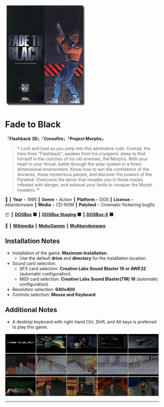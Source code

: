 ![](Thumbnail.png "application-thumbnail")

# Fade to Black

「**Flashback 3D**」「**Crossfire**」「**Project Morphs**」

> ❝ Lock and load as you jump into this adrenaline rush. Conrad, the hero from "Flashback", awakes from his cryogenic sleep to find himself in the clutches of his old enemies, the Morphs. With your heart in your throat, battle through the solar system in a three-dimensional environment. Know how to win the confidence of the Ancients, these mysterious people, and discover the powers of the Pyramid. Overcome the terror that invades you in these mazes infested with danger, and exhaust your limits to conquer the Morph invaders. ❞
>

📌 ┃ **Year** ‣ 1995 ┃ **Genre** ‣ Action ┃ **Platform** ‣ DOS ┃ **License** ‣ Abandonware ┃ **Media** ‣ CD-ROM ┃ **Patched** ‣ Cinematic flickering bugfix 

📦 ┃ **[DOSBox](https://www.dosbox.com/) 🟩** ┃ **[DOSBox Staging](https://dosbox-staging.github.io/) 🟩** ┃ **[DOSBox-X](https://dosbox-x.com/) 🟩** 

📎 ┃ **[Wikipedia](https://en.wikipedia.org/wiki/Fade_to_Black_(video_game))** ┃ **[MobyGames](https://www.mobygames.com/game/3015/fade-to-black/)** ┃ **[MyAbandonware](https://www.myabandonware.com/game/fade-to-black-2ro)** 

## Installation Notes
- Installation of the game: **Maximum Installation**.
  - Use the default **drive** and **directory** for the installation location.
- Sound card selection:
  - SFX card selection: **Creative Labs Sound Blaster 16 or AWE32** (automatic configuration).
  - MIDI card selection: **Creative Labs Sound Blaster(TM) 16** (automatic configuration).
- Resolution selection: **640x400**.
- Controls selection: **Mouse and Keyboard**.

## Additional Notes
- A desktop keyboard with right-hand Ctrl, Shift, and Alt keys is preferred to play this game.

![](Montage.png "Fade to Black")

---

